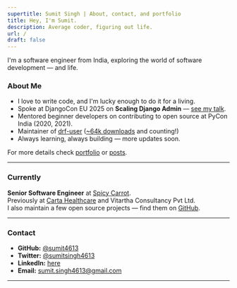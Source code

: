 ```yaml
---
supertitle: Sumit Singh | About, contact, and portfolio
title: Hey, I'm Sumit.
description: Average coder, figuring out life.
url: /
draft: false
---
```


I'm a software engineer from India, exploring the world of software development — and life.

### About Me

- I love to write code, and I'm lucky enough to do it for a living.
- Spoke at DjangoCon EU 2025 on **Scaling Django Admin** — [see my talk](https://pretalx.evolutio.pt/djangocon-europe-2025/talk/WKMHAU/).
- Mentored beginner developers on contributing to open source at PyCon India (2020, 2021).
- Maintainer of [drf-user](https://github.com/101loop/drf-user) ([~64k downloads](https://pepy.tech/project/drf-user)
  and counting!)
- Always learning, always building — more updates soon.

For more details check [portfolio](/portfolio/) or [posts](/posts/).

---

### Currently

**Senior Software Engineer** at [Spicy Carrot](https://www.spicycarrot.tech/).  
Previously at [Carta Healthcare](https://www.carta.healthcare/) and Vitartha Consultancy Pvt Ltd.  
I also maintain a few open source projects — find them on [GitHub](https://github.com/101Loop).

---

### Contact

- **GitHub:** [@sumit4613](https://github.com/sumit4613)
- **Twitter:** [@sumitsingh4613](https://twitter.com/sumitsingh4613)
- **LinkedIn:** [here](https://www.linkedin.com/in/sumit4613/)
- **Email:** [sumit.singh4613@gmail.com](mailto:sumit.singh4613@gmail.com)

---
